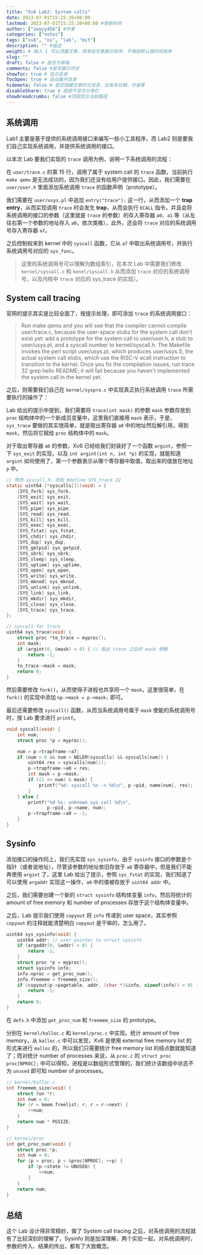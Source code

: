 ```yaml
---
title: "Xv6 Lab2: System calls"
date: 2023-07-01T15:15:38+08:00
lastmod: 2023-07-01T15:15:38+08:00 #更新时间
author: ["zwyyy456"] #作者
categories: ["notes"]
tags: ["xv6", "os", "lab", "mit"]
description: "" #描述
weight: # 输入 1 可以顶置文章，用来给文章展示排序，不填就默认按时间排序
slug: ""
draft: false # 是否为草稿
comments: false #是否展示评论
showToc: true # 显示目录
TocOpen: true # 自动展开目录
hidemeta: false # 是否隐藏文章的元信息，如发布日期、作者等
disableShare: true # 底部不显示分享栏
showbreadcrumbs: false #顶部显示当前路径
---
```

## 系统调用

Lab1 主要是基于提供的系统调用接口来编写一些小工具程序，而 Lab2 则是要我们自己实现系统调用，并提供系统调用的接口。

以本次 Lab 要我们实现的 `trace` 调用为例，说明一下系统调用的流程：

在 `user/trace.c` 的第 $15$ 行，调用了属于 system call 的 `trace` 函数，当前执行 `make qemu` 是无法成功的，因为我们还没有给用户提供接口。因此，我们需要在 `user/user.h` 里面添加系统调用 `trace` 的函数声明（prototype）。

我们需要在 `user/usys.pl` 中追加 `entry("trace");` 这一行，从而添加一个 **trap entry**，从而实现调用 `trace` 时会发生 **trap**，从而会执行 `ECALL` 指令，并且会将系统调用的接口的参数（这里就是 `trace` 的参数）的存入寄存器 `a0`、`a1` 等（从左往右第一个参数的地址存入 `a0`，依次类推），此外，还会将 `trace` 对应的系统调用号存入寄存器 `a7`。

之后控制权来到 kernel 中的 `syscall` 函数，它从 `a7` 中取出系统调用号，并执行系统调用号对应的 `sys_func`。

> 这里的系统调用号可以理解为数组索引，在本次 Lab 中需要我们修改 `kernel/syscall.c` 和 `kenel/syscall.h` 从而添加 `trace` 对应的系统调用号，以及内核中 `trace` 对应的 sys_trace 的实现）。

## System call tracing

官网的提示其实是比较全面了，按提示处理，即可添加 `trace` 的系统调用接口：

> Run make qemu and you will see that the compiler cannot compile user/trace.c, because the user-space stubs for the system call don't exist yet: add a prototype for the system call to user/user.h, a stub to user/usys.pl, and a syscall number to kernel/syscall.h. The Makefile invokes the perl script user/usys.pl, which produces user/usys.S, the actual system call stubs, which use the RISC-V ecall instruction to transition to the kernel. Once you fix the compilation issues, run trace 32 grep hello README; it will fail because you haven't implemented the system call in the kernel yet. 

之后，则需要我们自己在 `kernel/syspro.c` 中实现真正执行系统调用 `trace` 所需要执行的操作了：

Lab 给出的提示中提到，我们需要将 `trace(int mask)` 的参数 `mask` 参数存放到 `proc` 结构体中的一个新成员变量中，这里我们直接用 `mask` 表示，于是，`sys_trace` 要做的其实很简单，就是取出寄存器 `a0` 中的地址然后解引用，得到 `mask`，然后将它赋给 `proc` 结构体中的 `mask`。

对于取出寄存器 `a0` 的参数，Xv6 已经给我们封装好了一个函数 `argint`，参照一下 `sys_exit` 的实现，以及 `int argint(int n, int *p)` 的实现，就能知道 `argint` 如何使用了，第一个参数表示从哪个寄存器中取值，取出来的值放在地址 `p` 中。

```c
// 修改 syscall.h，添加 #define SYS_trace 22
static uint64 (*syscalls[])(void) = {
    [SYS_fork] sys_fork,
    [SYS_exit] sys_exit,
    [SYS_wait] sys_wait,
    [SYS_pipe] sys_pipe,
    [SYS_read] sys_read,
    [SYS_kill] sys_kill,
    [SYS_exec] sys_exec,
    [SYS_fstat] sys_fstat,
    [SYS_chdir] sys_chdir,
    [SYS_dup] sys_dup,
    [SYS_getpid] sys_getpid,
    [SYS_sbrk] sys_sbrk,
    [SYS_sleep] sys_sleep,
    [SYS_uptime] sys_uptime,
    [SYS_open] sys_open,
    [SYS_write] sys_write,
    [SYS_mknod] sys_mknod,
    [SYS_unlink] sys_unlink,
    [SYS_link] sys_link,
    [SYS_mkdir] sys_mkdir,
    [SYS_close] sys_close,
    [SYS_trace] sys_trace,
};

// syscall for trace
uint64 sys_trace(void) {
    struct proc *to_trace = myproc();
    int mask;
    if (argint(0, &mask) < 0) { // 取出 trace 之后的 mask 参数
        return -1;
    }
    to_trace->mask = mask;
    return 0;
}
```

然后需要修改 `fork()`，从而使得子进程也共享同一个 `mask`，这里很简单，在 `fork()` 的实现中添加 `np->mask = p->mask;` 即可。

最后还需要修改 `syscall()` 函数，从而当系统调用号属于 `mask` 使能的系统调用号时，按 Lab 要求进行 `printf`。

```c
void syscall(void) {
    int num;
    struct proc *p = myproc();

    num = p->trapframe->a7;
    if (num > 0 && num < NELEM(syscalls) && syscalls[num]) {
        uint64 res = syscalls[num]();
        p->trapframe->a0 = res;
        int mask = p->mask;
        if ((1 << num) & mask) {
            printf("%d: syscall %s -> %d\n", p->pid, name[num], res);
        }
    } else {
        printf("%d %s: unknown sys call %d\n",
               p->pid, p->name, num);
        p->trapframe->a0 = -1;
    }
}
```

## Sysinfo

添加接口的操作同上，我们先实现 `sys_sysinfo`，由于 `sysinfo` 接口的参数是个指针（或者说地址），尽管该参数的地址依旧存放于 `a0` 寄存器中，但是我们不能再使用 `argint` 了，这里 Lab 给出了提示，参照 `sys_fstat` 的实现，我们知道了可以使用 `argaddr` 实现这一操作，`a0` 中的值被存放于 `uint64 addr` 中。

之后，我们需要创建一个新的 `struct sysinfo` 结构体变量 `info`，然后将统计的 amount of free memory 和 number of processes 存放于这个结构体变量中。

之后，Lab 提示我们使用 `copyout` 将 `info` 传递到 user space，其实参照 `copyout` 的注释就能清楚明白 `copyout` 是干嘛的，怎么用了。

```c
uint64 sys_sysinfo(void) {
    uint64 addr; // user pointer to struct sysinfo
    if (argaddr(0, &addr) < 0) {
        return -1;
    }
    struct proc *p = myproc();
    struct sysinfo info;
    info.nproc = get_proc_num();
    info.freemem = freemem_size();
    if (copyout(p->pagetable, addr, (char *)&info, sizeof(info)) < 0) {
        return -1;
    }
    return 0;
}
```

在 `defs.h` 中添加 `get_proc_num` 和 `freemem_size` 的 prototype。

分别在 `kernel/kalloc.c` 和 `kernel/proc.c` 中实现。统计 amount of free memory，从 `kalloc.c` 中可以发现，Xv6 是使用 external free memory list 的形式来进行 `malloc` 的，所以我们只需要统计 free memory list 的结点数就能知道了；而对统计 number of processes 来说，从 `proc.c` 的 `struct proc proc[NPROC];` 中可以得知，进程是以数组形式管理的，我们统计该数组中状态不为 `unused` 即可知 number of processes。

```c
// kernel/kalloc.c
int freemem_size(void) {
    struct run *r;
    int num = 0;
    for (r = kmem.freelist; r; r = r->next) {
        ++num;
    }
    return num * PGSIZE;
}

// kernel/proc
int get_proc_num(void) {
    struct proc *p;
    int num = 0;
    for (p = proc; p < &proc[NPROC]; ++p) {
        if (p->state != UNUSED) {
            ++num;
        }
    }
    return num;
}
```

## 总结

这个 Lab 设计得非常精妙，做了 System call tracing 之后，对系统调用的流程就有了比较深刻的理解了，Sysinfo 则是加深理解，两个实验一起，对系统调用时，参数的传入、结果的传出，都有了大致概念。


